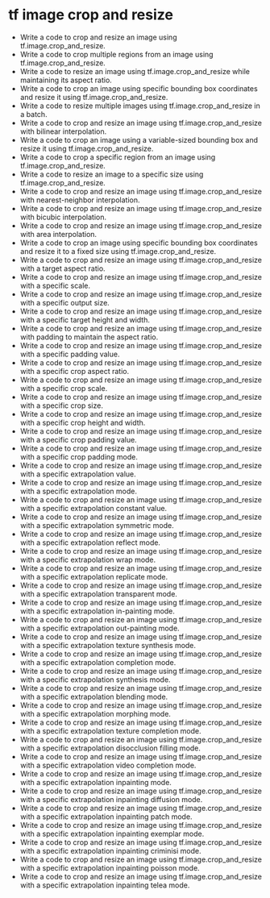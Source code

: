 # tf image crop and resize

- Write a code to crop and resize an image using tf.image.crop_and_resize.
- Write a code to crop multiple regions from an image using tf.image.crop_and_resize.
- Write a code to resize an image using tf.image.crop_and_resize while maintaining its aspect ratio.
- Write a code to crop an image using specific bounding box coordinates and resize it using tf.image.crop_and_resize.
- Write a code to resize multiple images using tf.image.crop_and_resize in a batch.
- Write a code to crop and resize an image using tf.image.crop_and_resize with bilinear interpolation.
- Write a code to crop an image using a variable-sized bounding box and resize it using tf.image.crop_and_resize.
- Write a code to crop a specific region from an image using tf.image.crop_and_resize.
- Write a code to resize an image to a specific size using tf.image.crop_and_resize.
- Write a code to crop and resize an image using tf.image.crop_and_resize with nearest-neighbor interpolation.
- Write a code to crop and resize an image using tf.image.crop_and_resize with bicubic interpolation.
- Write a code to crop and resize an image using tf.image.crop_and_resize with area interpolation.
- Write a code to crop an image using specific bounding box coordinates and resize it to a fixed size using tf.image.crop_and_resize.
- Write a code to crop and resize an image using tf.image.crop_and_resize with a target aspect ratio.
- Write a code to crop and resize an image using tf.image.crop_and_resize with a specific scale.
- Write a code to crop and resize an image using tf.image.crop_and_resize with a specific output size.
- Write a code to crop and resize an image using tf.image.crop_and_resize with a specific target height and width.
- Write a code to crop and resize an image using tf.image.crop_and_resize with padding to maintain the aspect ratio.
- Write a code to crop and resize an image using tf.image.crop_and_resize with a specific padding value.
- Write a code to crop and resize an image using tf.image.crop_and_resize with a specific crop aspect ratio.
- Write a code to crop and resize an image using tf.image.crop_and_resize with a specific crop scale.
- Write a code to crop and resize an image using tf.image.crop_and_resize with a specific crop size.
- Write a code to crop and resize an image using tf.image.crop_and_resize with a specific crop height and width.
- Write a code to crop and resize an image using tf.image.crop_and_resize with a specific crop padding value.
- Write a code to crop and resize an image using tf.image.crop_and_resize with a specific crop padding mode.
- Write a code to crop and resize an image using tf.image.crop_and_resize with a specific extrapolation value.
- Write a code to crop and resize an image using tf.image.crop_and_resize with a specific extrapolation mode.
- Write a code to crop and resize an image using tf.image.crop_and_resize with a specific extrapolation constant value.
- Write a code to crop and resize an image using tf.image.crop_and_resize with a specific extrapolation symmetric mode.
- Write a code to crop and resize an image using tf.image.crop_and_resize with a specific extrapolation reflect mode.
- Write a code to crop and resize an image using tf.image.crop_and_resize with a specific extrapolation wrap mode.
- Write a code to crop and resize an image using tf.image.crop_and_resize with a specific extrapolation replicate mode.
- Write a code to crop and resize an image using tf.image.crop_and_resize with a specific extrapolation transparent mode.
- Write a code to crop and resize an image using tf.image.crop_and_resize with a specific extrapolation in-painting mode.
- Write a code to crop and resize an image using tf.image.crop_and_resize with a specific extrapolation out-painting mode.
- Write a code to crop and resize an image using tf.image.crop_and_resize with a specific extrapolation texture synthesis mode.
- Write a code to crop and resize an image using tf.image.crop_and_resize with a specific extrapolation completion mode.
- Write a code to crop and resize an image using tf.image.crop_and_resize with a specific extrapolation synthesis mode.
- Write a code to crop and resize an image using tf.image.crop_and_resize with a specific extrapolation blending mode.
- Write a code to crop and resize an image using tf.image.crop_and_resize with a specific extrapolation morphing mode.
- Write a code to crop and resize an image using tf.image.crop_and_resize with a specific extrapolation texture completion mode.
- Write a code to crop and resize an image using tf.image.crop_and_resize with a specific extrapolation disocclusion filling mode.
- Write a code to crop and resize an image using tf.image.crop_and_resize with a specific extrapolation video completion mode.
- Write a code to crop and resize an image using tf.image.crop_and_resize with a specific extrapolation inpainting mode.
- Write a code to crop and resize an image using tf.image.crop_and_resize with a specific extrapolation inpainting diffusion mode.
- Write a code to crop and resize an image using tf.image.crop_and_resize with a specific extrapolation inpainting patch mode.
- Write a code to crop and resize an image using tf.image.crop_and_resize with a specific extrapolation inpainting exemplar mode.
- Write a code to crop and resize an image using tf.image.crop_and_resize with a specific extrapolation inpainting criminisi mode.
- Write a code to crop and resize an image using tf.image.crop_and_resize with a specific extrapolation inpainting poisson mode.
- Write a code to crop and resize an image using tf.image.crop_and_resize with a specific extrapolation inpainting telea mode.